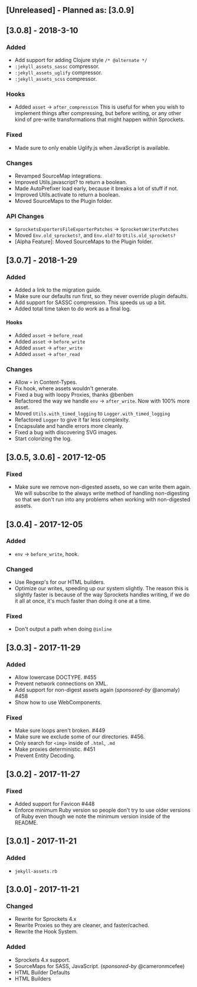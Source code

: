 ## [Unreleased] - Planned as: [3.0.9]
## [3.0.8] - 2018-3-10
### Added
- Add support for adding Clojure style `/* @alternate */`
- `:jekyll_assets_sassc` compressor.
- `:jekyll_assets_uglify` compressor.
- `:jekyll_assets_scss` compressor.

### Hooks
- Added `asset` -> `after_compression`
  This is useful for when you wish to implement things after compressing,
  but before writing, or any other kind of pre-write transformations that might
  happen within Sprockets.

### Fixed
- Made sure to only enable Uglify.js when JavaScript is available.

### Changes
- Revamped SourceMap integrations.
- Improved Utils.javascript? to return a boolean.
- Made AutoPrefixer load early, because it breaks a lot of stuff if not.
- Improved Utils.activate to return a boolean.
- Moved SourceMaps to the Plugin folder.

### API Changes
- `SprocketsExportersFileExporterPatches` -> `SprocketsWriterPatches`
- Moved `Env.old_sprockets?`, and `Env.old?` to `Utils.old_sprockets?`
- [Alpha Feature]: Moved SourceMaps to the Plugin folder.

## [3.0.7] - 2018-1-29
### Added

- Added a link to the migration guide.
- Make sure our defaults run first, so they never override plugin defaults.
- Add support for SASSC compression.  This speeds us up a bit.
- Added total time taken to do work as a final log.

#### Hooks
- Added `asset` -> `before_read`
- Added `asset` -> `before_write`
- Added `asset` -> `after_write`
- Added `asset` -> `after_read`

### Changes

- Allow `+` in Content-Types.
- Fix hook, where assets wouldn't generate.
- Fixed a bug with loopy Proxies, thanks @benben
- Refactored the way we handle `env` -> `after_write`. Now with 100% more asset.
- Moved `Utils.with_timed_logging` to `Logger.with_timed_logging`
- Refactored `Logger` to give it far less complexity.
- Encapsulate and handle errors more cleanly.
- Fixed a bug with discovering SVG images.
- Start colorizing the log.

## [3.0.5, 3.0.6] - 2017-12-05
### Fixed

- Make sure we remove non-digested assets, so we can write them again.  We
  will subscribe to the always write method of handling non-digesting so that
  we don't run into any problems when working with non-digested assets.

## [3.0.4] - 2017-12-05
### Added

- `env` -> `before_write`, hook.

### Changed

- Use Regexp's for our HTML builders.
- Optimize our writes, speeding up our system slightly.  The reason this is
  slightly faster is because of the way Sprockets handles writing, if we do
  it all at once, it's much faster than doing it one at a time.

### Fixed

- Don't output a path when doing `@inline`


## [3.0.3] - 2017-11-29
### Added

- Allow lowercase DOCTYPE. #455
- Prevent network connections on XML.
- Add support for non-digest assets again (*sponsored-by* @anomaly) #458
- Show how to use WebComponents.

### Fixed

- Make sure loops aren't broken. #449
- Make sure we exclude some of our directories. #456.
- Only search for `<img>` inside of `.html`, `.md`
- Make proxies deterministic. #451
- Prevent Entity Decoding.

## [3.0.2] - 2017-11-27
### Fixed

- Added support for Favicon #448
- Enforce minimum Ruby version so people don't try to use older versions
  of Ruby even though we note the minimum version inside of the README.

## [3.0.1] - 2017-11-21
### Added

- `jekyll-assets.rb`

## [3.0.0] - 2017-11-21
### Changed

- Rewrite for Sprockets 4.x
- Rewrite Proxies so they are cleaner, and faster/cached.
- Rewrite the Hook System.

### Added

- Sprockets 4.x support.
- SourceMaps for SASS, JavaScript. (*sponsored-by* @cameronmcefee)
- HTML Builder Defaults
- HTML Builders
